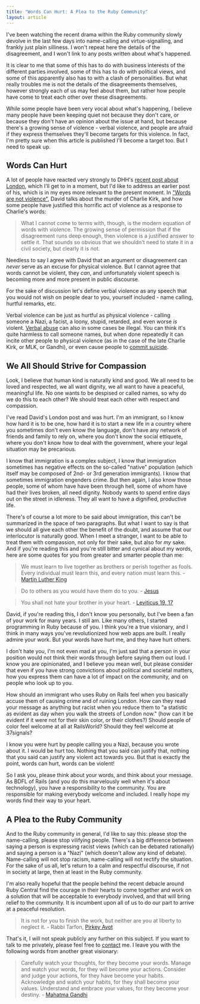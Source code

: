 ```yaml
---
title: "Words Can Hurt: A Plea to the Ruby Community"
layout: article
---
```


I've been watching the recent drama within the Ruby community slowly devolve in
the last few days into name-calling and virtue-signalling, and frankly just
plain silliness. I won't repeat here the details of the disagreement, and I
won't link to any posts written about what's happened.

It is clear to me that some of this has to do with business interests of the
different parties involved, some of this has to do with political views, and
some of this apparently also has to with a clash of personalities. But what
really troubles me is not the details of the disagreements themselves, however
strongly each of us may feel about them, but rather how people have come to
treat each other over these disagreements.

While some people have been very vocal about what's happening, I believe many
people have been keeping quiet not because they don't care, or because they
don't have an opinion about the issue at hand, but because there's a growing
sense of violence - verbal violence, and people are afraid if they express
themselves they'll become targets for this violence. In fact, I'm pretty sure
when this article is published I'll become a target too. But I need to speak up.

## Words Can Hurt

A lot of people have reacted very strongly to DHH's [recent post about
London](https://world.hey.com/dhh/as-i-remember-london-e7d38e64), which I'll get
to in a moment, but I'd like to address an earlier post of his, which is in
my eyes more relevant to the present moment. In ["Words are not
violence"](https://world.hey.com/dhh/words-are-not-violence-c751f14f), David
talks about the murder of Charlie Kirk, and how some people have justified this
horrific act of violence as a response to Charlie's words:

> What I cannot come to terms with, though, is the modern equation of words with
> violence. The growing sense of permission that if the disagreement runs deep
> enough, then violence is a justified answer to settle it. That sounds so
> obvious that we shouldn't need to state it in a civil society, but clearly it
> is not.

Needless to say I agree with David that an argument or disagreement can *never*
serve as an excuse for physical violence. But I cannot agree that words cannot
be violent, they *can*, and unfortunately violent speech is becoming more and
more present in public discourse.

For the sake of discussion let's define verbal violence as any speech that you
would not wish on people dear to you, yourself included - name calling, hurtful
remarks, etc.

Verbal violence can be just as hurtful as physical violence - calling someone a
Nazi, a facist, a loony, stupid, retarded, and even worse *is* violent. [Verbal
abuse](https://en.wikipedia.org/wiki/Verbal_abuse) can also in some cases be
illegal. You can think it's quite harmless to call someone names, but when done
repeatedly it can incite other people to physical violence (as in the case of
the late Charlie Kirk, or MLK, or Gandhi), or even cause people to [commit
suicide](https://en.wikipedia.org/wiki/Bullying#Effects).

## We All Should Strive for Compassion

Look, I believe that human kind is naturally kind and good. We all need to be
loved and respected, we all want dignity, we all want to have a peaceful,
meaningful life. No one wants to be despised or called names, so why do we do
this to each other? We should treat each other with respect and compassion.

I've read David's London post and was hurt. I'm an immigrant, so I know how hard
it is to be one, how hard it is to start a new life in a country where you
sometimes don't even know the language, don't have any network of friends and
family to rely on, where you don't know the social ettiquete, where you don't
know how to deal with the government, where your legal situation may be
precarious.

I know that immigration is a complex subject, I know that immigration sometimes
has negative effects on the so-called "native" population (which itself may be
composed of 2nd- or 3rd generation immigrants). I know that sometimes
immigration engenders crime. But then again, I also know those people, some of
whom have have been through hell, some of whom have had their lives broken, all
need dignity. Nobody wants to spend entire days out on the street in idleness.
They all want to have a dignified, productive life.

There's of course a lot more to be said about immigration, this can't be
summarized in the space of two paragraphs. But what I want to say is that we
should all give each other the benefit of the doubt, and assume that our
interlocutor is naturally good. When I meet a stranger, I want to be able to
treat them with compassion, not only for their sake, but also for *my* sake.
And if you're reading this and you're still bitter and cynical about my words,
here are some quotes for you from greater and smarter people than me:

> We must learn to live together as brothers or perish together as fools. Every
> individual must learn this, and every nation must learn this. - [Martin Luther
> King](https://www.rev.com/transcripts/the-american-dream-july-4th-speech-transcript-martin-luther-king-jr)

> Do to others as you would have them do to you. -
> [Jesus](https://www.biblestudytools.com/luke/6.html)

> You shall not hate your brother in your heart. - [Leviticus 19,
> 17](https://biblehub.com/nkjv/leviticus/19.htm)

David, if you're reading this, I don't know you personally, but I've been a fan
of your work for many years. I still am. Like many others, I started programming
in Ruby because of you. I think you're a true visionary, and I think in many
ways you've revolutionized how web apps are built. I really admire your work.
But your words have hurt me, and they have hurt others.

I don't hate you, I'm not even mad at you, I'm just sad that a person in your
position would not think their words through before saying them out loud. I know
you are opinionated, and I believe you mean well, but please consider that even
if you have strong convictions about political and societal matters, how you
express them can have a lot of impact on the community, and on people who look
up to you.

How should an immigrant who uses Ruby on Rails feel when you basically accuse
them of causing crime and of ruining London. How can they read your message as
anything but racist when you reduce them to "a statistic as evident as day when
you walk the streets of London now." (how can it be evident if it were not for
their skin color, or their clothes?) Should people of color feel welcome at all at
RailsWorld? Should they feel welcome at 37signals?

I know you were hurt by people calling you a Nazi, because you wrote about it. I
would be hurt too. Nothing that you said can justify that, nothing that you said
can justify any violent act towards you. But that is exactly the point, words
can hurt, words can be violent!

So I ask you, please think about your words, and think about your message. As
BDFL of Rails (and you do this marvelously well when it's about technology), you
have a responsibility to the community. You are responsible for making everybody
welcome and included. I really hope my words find their way to your heart.

## A Plea to the Ruby Community

And to the Ruby community in general, I'd like to say this: please stop the
name-calling, please stop vilifying people. There's a big difference between
saying a person is expressing racist views (which can be debated rationally) and
saying a person is a "Nazi" (which doesn't allow any kind of debate).
Name-calling will not stop racism, name-calling will not rectify the situation.
For the sake of us all, let's return to a calm and respectful discourse, if not
in society at large, then at least in the Ruby community.

I'm also really hopeful that the people behind the recent debacle around Ruby
Central find the courage in their hearts to come together and work on a solution
that will be acceptable to everybody involved, and that will bring relief to the
community. It is incumbent upon all of us to do our part to arrive at a peaceful
resolution.

> It is not for you to finish the work, but neither are you at liberty to
> neglect it. - Rabbi Tarfon, [Pirkey
> Avot](https://en.wikipedia.org/wiki/Pirkei_Avot)

That's it, I will not speak publicly any further on this subject. If you want to
talk to me privately, please feel free to [contact](/about) me. I leave you with
the following words from another great visionary:

> Carefully watch your thoughts, for they become your words. Manage and watch
> your words, for they will become your actions. Consider and judge your
> actions, for they have become your habits. Acknowledge and watch your habits,
> for they shall become your values. Understand and embrace your values, for
> they become your destiny. - [Mahatma
> Gandhi](https://en.wikipedia.org/wiki/Mahatma_Gandhi)
